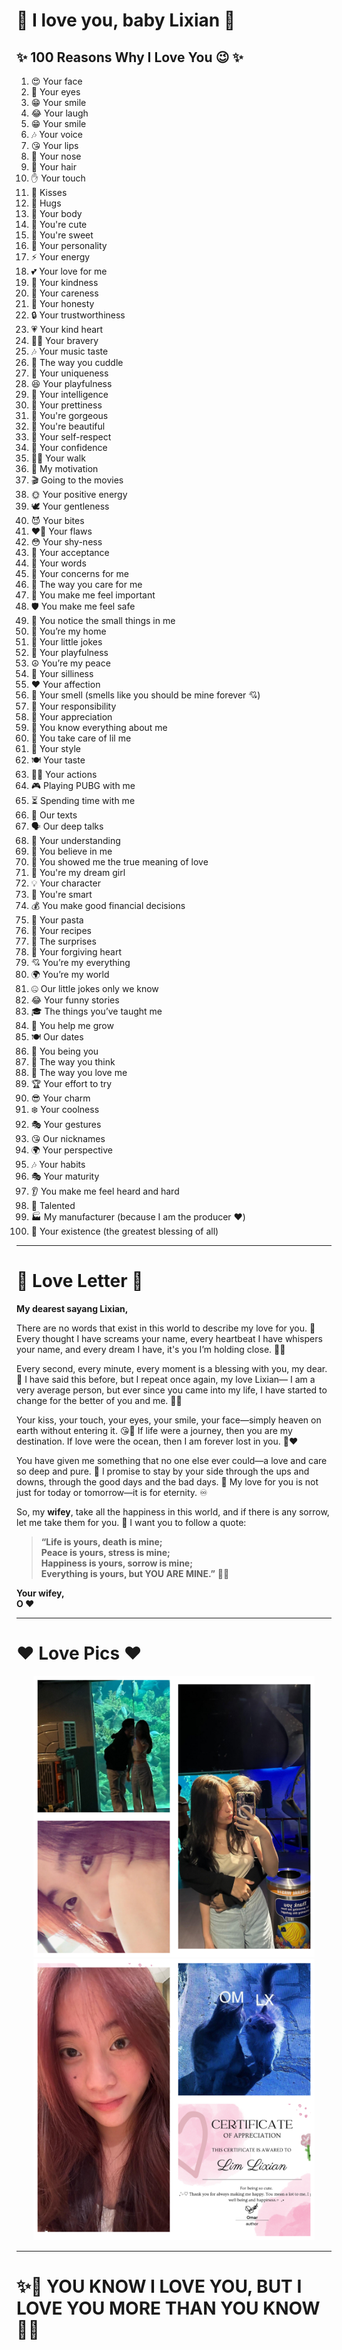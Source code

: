 # 💖 I love you, baby Lixian 💖  

## ✨ 100 Reasons Why I Love You 😉 ✨  

1. 😍 Your face  
2. 👀 Your eyes  
3. 😁 Your smile  
4. 😂 Your laugh  
5. 😁 Your smile 
6. 🎶 Your voice  
7. 😘 Your lips  
8. 👃 Your nose  
9. 💇 Your hair  
10. ✋ Your touch  
11. 💋 Kisses  
12. 🤗 Hugs  
13. 💃 Your body  
14. 🥰 You're cute  
15. 🍭 You're sweet  
16. 💖 Your personality  
17. ⚡ Your energy  
18. 💕 Your love for me  
19. 🌸 Your kindness  
20. 🤲 Your careness  
21. 🤝 Your honesty  
22. 🔒 Your trustworthiness  
23. 💗 Your kind heart  
24. 🦸‍♀️ Your bravery  
25. 🎶 Your music taste  
26. 🤗 The way you cuddle  
27. 🌟 Your uniqueness  
28. 😆 Your playfulness  
29. 🧠 Your intelligence  
30. 💖 Your prettiness  
31. 🌺 You're gorgeous  
32. 💃 You're beautiful  
33. 💯 Your self-respect  
34. 💪 Your confidence  
35. 🚶‍♀️ Your walk  
36. 🌅 My motivation  
37. 🎬 Going to the movies  
38. 🌞 Your positive energy  
39. 🕊️ Your gentleness  
40. 😈 Your bites  
41. ❤️‍🔥 Your flaws  
42. 😳 Your shy-ness  
43. 🤗 Your acceptance  
44. 💬 Your words  
45. 🥺 Your concerns for me  
46. 💖 The way you care for me  
47. 👑 You make me feel important  
48. 🛡️ You make me feel safe  
49. 🔎 You notice the small things in me  
50. 🏡 You’re my home  
51. 🤭 Your little jokes  
52. 🎉 Your playfulness  
53. ☮️ You’re my peace  
54. 🤪 Your silliness  
55. ❤️ Your affection  
56. 🌹 Your smell (smells like you should be mine forever 💘)  
57. 🎯 Your responsibility  
58. 💝 Your appreciation  
59. 🔐 You know everything about me  
60. 🍼 You take care of lil me  
61. 👗 Your style  
62. 🍽️ Your taste  
63. 🏃‍♀️ Your actions  
64. 🎮 Playing PUBG with me  
65. ⏳ Spending time with me  
66. 💌 Our texts  
67. 🗣️ Our deep talks  
68. 🤝 Your understanding  
69. 🌈 You believe in me  
70. 💖 You showed me the true meaning of love  
71. 🌙 You're my dream girl  
72. 💡 Your character  
73. 🧠 You're smart  
74. 💰 You make good financial decisions  
75. 🍝 Your pasta  
76. 📜 Your recipes  
77. 🎁 The surprises  
78. 💞 Your forgiving heart  
79. 💘 You’re my everything  
80. 🌍 You’re my world  
81. 🤐 Our little jokes only we know  
82. 😂 Your funny stories  
83. 🎓 The things you’ve taught me  
84. 🌱 You help me grow  
85. 🍽️ Our dates  
86. 💃 You being you  
87. 💭 The way you think  
88. 💖 The way you love me  
89. 🏆 Your effort to try  
90. 😎 Your charm  
91. ❄️ Your coolness  
92. 🎭 Your gestures  
93. 😘 Our nicknames  
94. 🌍 Your perspective  
95. 🎶 Your habits  
96. 🎭 Your maturity  
97. 👂 You make me feel heard and hard  
98. 🎨 Talented  
99. 🏭 My manufacturer (because I am the producer ❤️)  
100. 💫 Your existence (the greatest blessing of all)  

---

# 💌 Love Letter 💌  

**My dearest sayang Lixian,**  

There are no words that exist in this world to describe my love for you. 💖 Every thought I have screams your name, every heartbeat I have whispers your name, and every dream I have, it's you I’m holding close. 💭💞  

Every second, every minute, every moment is a blessing with you, my dear. 🌷 I have said this before, but I repeat once again, my love Lixian— I am a very average person, but ever since you came into my life, I have started to change for the better of you and me. 👫💞  

Your kiss, your touch, your eyes, your smile, your face—simply heaven on earth without entering it. 😘💖 If life were a journey, then you are my destination. If love were the ocean, then I am forever lost in you. 🌊❤️  

You have given me something that no one else ever could—a love and care so deep and pure. 💎 I promise to stay by your side through the ups and downs, through the good days and the bad days. 💑 My love for you is not just for today or tomorrow—it is for eternity. ♾️  

So, my **wifey**, take all the happiness in this world, and if there is any sorrow, let me take them for you. 💖 I want you to follow a quote:  

> **“Life is yours, death is mine;**  
> **Peace is yours, stress is mine;**  
> **Happiness is yours, sorrow is mine;**  
> **Everything is yours, but YOU ARE MINE.”** 💍💞  
 
**Your wifey,**  
**O ❤️**  

---
# ❤️ Love Pics ❤️

<p align="center">
  <img src="Web_Photo_Editor.jpg" width="450" height="auto">
  <img src="Web_Photo_Editor (1).jpg" width="450" height="auto">
</p>

---

# ✨💖 YOU KNOW I LOVE YOU, BUT I LOVE YOU MORE THAN YOU KNOW 💖✨



